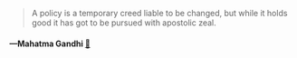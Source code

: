 > A policy is a temporary creed liable to be changed, but while it holds good it has got to be pursued with apostolic zeal.
  #### —Mahatma Gandhi [:scroll:](undefined)